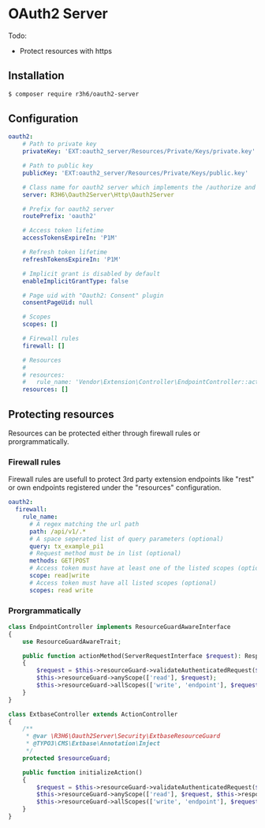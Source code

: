 # OAuth2 Server

Todo:
- Protect resources with https


## Installation

```bash
$ composer require r3h6/oauth2-server
```

## Configuration

```yaml
oauth2:
    # Path to private key
    privateKey: 'EXT:oauth2_server/Resources/Private/Keys/private.key'

    # Path to public key
    publicKey: 'EXT:oauth2_server/Resources/Private/Keys/public.key'

    # Class name for oauth2 server which implements the /authorize and /token endpoint
    server: R3H6\Oauth2Server\Http\Oauth2Server

    # Prefix for oauth2 server
    routePrefix: 'oauth2'

    # Access token lifetime
    accessTokensExpireIn: 'P1M'

    # Refresh token lifetime
    refreshTokensExpireIn: 'P1M'

    # Implicit grant is disabled by default
    enableImplicitGrantType: false

    # Page uid with "Oauth2: Consent" plugin
    consentPageUid: null

    # Scopes
    scopes: []

    # Firewall rules
    firewall: []

    # Resources
    #
    # resources:
    #   rule_name: 'Vendor\Extension\Controller\EndpointController::actionMethod'
    resources: []

```

## Protecting resources

Resources can be protected either through firewall rules or prorgrammatically.

### Firewall rules

Firewall rules are usefull to protect 3rd party extension endpoints like "rest" or
own endpoints registered under the "resources" configuration.

```yaml
oauth2:
  firewall:
    rule_name:
      # A regex matching the url path
      path: /api/v1/.*
      # A space seperated list of query parameters (optional)
      query: tx_example_pi1
      # Request method must be in list (optional)
      methods: GET|POST
      # Access token must have at least one of the listed scopes (optional)
      scope: read|write
      # Access token must have all listed scopes (optional)
      scopes: read write
```

### Prorgrammatically

```php
class EndpointController implements ResourceGuardAwareInterface
{
    use ResourceGuardAwareTrait;

    public function actionMethod(ServerRequestInterface $request): ResponseInterface
    {
        $request = $this->resourceGuard->validateAuthenticatedRequest($request);
        $this->resourceGuard->anyScope(['read'], $request);
        $this->resourceGuard->allScopes(['write', 'endpoint'], $request);
    }
}
```

```php
class ExtbaseController extends ActionController
{
    /**
     * @var \R3H6\Oauth2Server\Security\ExtbaseResourceGuard
     * @TYPO3\CMS\Extbase\Annotation\Inject
     */
    protected $resourceGuard;

    public function initializeAction()
    {
        $request = $this->resourceGuard->validateAuthenticatedRequest($GLOBALS['TYPO3_REQUEST'], $this->response);
        $this->resourceGuard->anyScope(['read'], $request, $this->response);
        $this->resourceGuard->allScopes(['write', 'endpoint'], $request, $this->response);
    }
}
```

